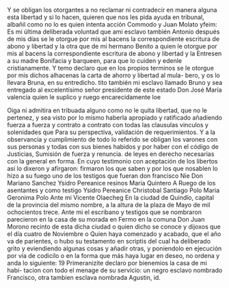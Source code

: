 Y se obligan los otorgantes a no reclamar ni contradecir en manera alguna esta libertad y si lo hacen, quieren que nos les pida ayuda en tribunal, albañil como no lo es quien intenta acción
Commodo y Juan Molato
yfeim: Es mi última deliberada voluntad que ami esclavo
también Antonio después de mis días se le otorgue por mis al
bacens la correspondiente escritura de abono y libertad y la
otra que de mi hermano Benito a quien le otorgue por mis al
bacens la correspondiente escritura de abono y libertad y la
Entresen a su madre Bonifacia y barqueen, para que lo cuiden y edenle cristianamente. Y temo declaro que en los propios terminos se le otorgue por mis dichos alhacenas la carta de ahorro y libertad al mula- bero, y os lo llevara Bruna, en su entredicho.
tito también mi esclavo llamado Bruno y sea entregado al excelentísimo señor presidente de este estado Don José María valencia quien le suplico y ruego encarecidamente loe

Oiga ni admitira en tribuada alguno como no le quita libertad, que no le pertenez, y sea visto por lo mismo haberla apropiado y ratificado añadiendo fuerza a fuerza y contrato a contrato con todas las clausulas vinculos y solenidades que
Para su perspectiva, validación de requerimientos. Y a la observancia y cumplimiento de todo lo referido se obligan los varones con sus personas y todas con sus bienes habidos y por haber con el código de Justicias, Sumisión de fuerza y renuncia.
de leyes en derecho necesarias con la general en forma. En cuyo testimonio con aceptación de los libertos así lo dixeron y afirgaron: firmaron los que saben y por los que nosablen lo hizo a su fuego uno de los testigos que fueran don francisco Nie
Don Mariano Sanchez
Ysidro Pereanice
resinos
Maria Quintero
A Ruego de los asentantes y
como testigo Ysidro Pereanice
Christobal Santiago Polo
Maria Geronima Polo
Ante mi Vicente Olaecheg
En la ciudad de Quindío, capital de la provincia del mismo nombre, a la altura de la plaza de Mayo de mil ochocientos trece. Ante mi el escribano y testigos que se nombraron parecieron en la casa de su morada en Fermo en la comuna Don Juan Morono recinto de esta dicha ciudad o quien dicho se conoce y dijoxos que el día cuatro de Noviembre o
Quien haya comenzado y acabado, que el año va de parientes, o hubo su testamento en scriptis del cual ha deliberado grito y eviendiendo algunas cosas y añadir otras, y poniendolo en ejecución por vía de codicilo o en la forma que más haya lugar en deseo, no ordena y anda lo siguiente:
19
Primeranizite declaro por bienemios la casa de mi
habi-
tacion con todo el menage de su servicio: un negro esclavo nombrado
Francisco, otra tambien esclava nombrada Agustin, id.